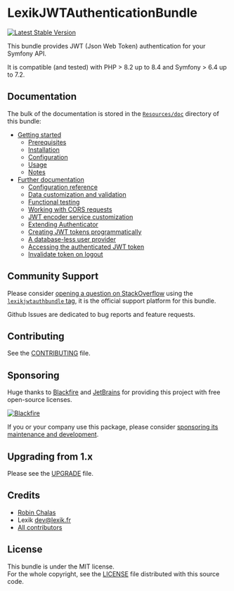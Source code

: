 LexikJWTAuthenticationBundle
============================

[![Latest Stable Version](https://poser.pugx.org/lexik/jwt-authentication-bundle/v/stable.svg)](https://packagist.org/packages/lexik/jwt-authentication-bundle)

This bundle provides JWT (Json Web Token) authentication for your Symfony API.

It is compatible (and tested) with PHP > 8.2 up to 8.4 and Symfony > 6.4 up to 7.2.

Documentation
-------------

The bulk of the documentation is stored in the [`Resources/doc`](Resources/doc/index.rst) directory of this bundle:

* [Getting started](Resources/doc/index.rst#getting-started)
  * [Prerequisites](Resources/doc/index.rst#prerequisites)
  * [Installation](Resources/doc/index.rst#installation)
  * [Configuration](Resources/doc/index.rst#configuration)
  * [Usage](Resources/doc/index.rst#usage)
  * [Notes](Resources/doc/index.rst#notes)
* [Further documentation](Resources/doc/index.rst#further-documentation)
  * [Configuration reference](Resources/doc/1-configuration-reference.rst)
  * [Data customization and validation](Resources/doc/2-data-customization.rst)
  * [Functional testing](Resources/doc/3-functional-testing.rst)
  * [Working with CORS requests](Resources/doc/4-cors-requests.rst)
  * [JWT encoder service customization](Resources/doc/5-encoder-service.rst)
  * [Extending Authenticator](Resources/doc/6-extending-jwt-authenticator.rst)
  * [Creating JWT tokens programmatically](Resources/doc/7-manual-token-creation.rst)
  * [A database-less user provider](Resources/doc/8-jwt-user-provider.rst)
  * [Accessing the authenticated JWT token](Resources/doc/9-access-authenticated-jwt-token.rst)
  * [Invalidate token on logout](Resources/doc/11-invalidate-token.rst)

Community Support
-----------------

Please consider [opening a question on StackOverflow](http://stackoverflow.com/questions/ask) using the [`lexikjwtauthbundle` tag](http://stackoverflow.com/questions/tagged/lexikjwtauthbundle),  it is the official support platform for this bundle.
  
Github Issues are dedicated to bug reports and feature requests.

Contributing
------------

See the [CONTRIBUTING](CONTRIBUTING.md) file.


Sponsoring
----------

Huge thanks to [Blackfire](https://blackfire.io) and [JetBrains](https://jetbrains.com) for providing this project with free open-source licenses.

[![Blackfire](https://user-images.githubusercontent.com/7502063/178457752-520de30a-a2bc-4529-983b-6a3ff4f76045.png)](https://blackfire.io)

If you or your company use this package, please consider [sponsoring its maintenance and development](https://github.com/sponsors/chalasr).

Upgrading from 1.x
-------------------

Please see the [UPGRADE](UPGRADE-2.0.md) file.

Credits
-------

* [Robin Chalas](https://github.com/chalasr)
* Lexik <dev@lexik.fr>
* [All contributors](https://github.com/lexik/LexikJWTAuthenticationBundle/graphs/contributors)

License
-------

This bundle is under the MIT license.  
For the whole copyright, see the [LICENSE](LICENSE) file distributed with this source code.
